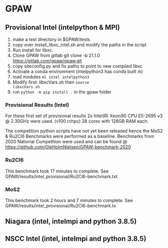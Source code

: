 # GPAW

## Provisional Intel (intelpython & MPI)

1. make a test directory in $GPAW/tests
2. copy over install_libxc_intel.sh and modify the paths in the script
3. Run install for libxc.
4. Clone GPAW from gitlab git clone -b 21.1.0 https://gitlab.com/gpaw/gpaw.git
5. copy siteconfig.py and fix paths to point to new compiled libxc
6. Activate a conda environment (intelpython3 has conda built in)
7. load modules <code>ml intel intelpython3</code>
8. Modify first: libxcVars.sh then <code>source libxcVars.sh</code>
9. run <code>python -m pip install .</code> in the gpaw folder

### Provisional Results (Intel)

For these first set of provisional results 2x Intel(R) Xeon(R) CPU E5-2695 v3 @ 2.30GHz were used. (v100 rchpc) 28 cores with 128GB RAM each.

The competition python scripts have not yet been released hence the MoS2 & Ru2Cl6 Benchmarks were performed as a baseline.
Benchmarks from 2020 National Competition were used and can be found @ https://github.com/OleHolmNielsen/GPAW-benchmark-2020

###  Ru2Cl6
This benchmark took 17 minutes to complete.
See GPAW/results/intel_provisional/Ru2Cl6-benchmark.txt

### MoS2
This benchmark took 2 hours and 7 minutes to complete.
See GPAW/results/intel_provisional/Ru2Cl6-benchmark.tx

## Niagara (intel, intelmpi and python 3.8.5)

## NSCC Intel (intel, intelmpi and python 3.8.5)
